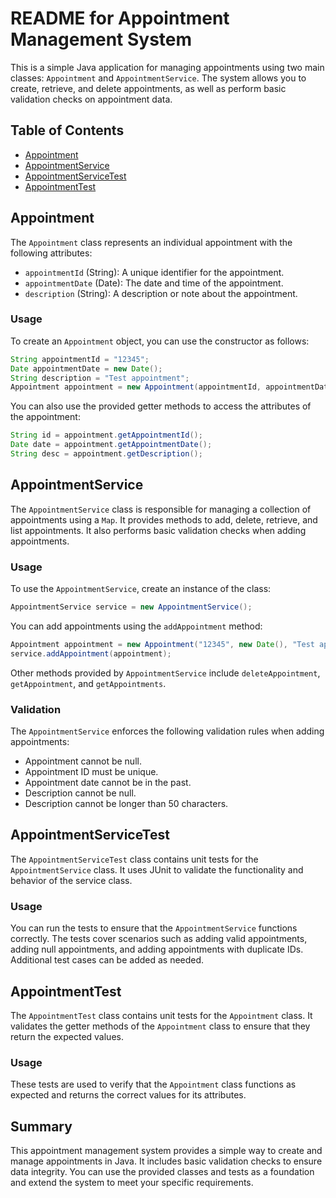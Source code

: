 # README for Appointment Management System

This is a simple Java application for managing appointments using two main classes: `Appointment` and `AppointmentService`. The system allows you to create, retrieve, and delete appointments, as well as perform basic validation checks on appointment data.

## Table of Contents
- [Appointment](#appointment)
- [AppointmentService](#appointmentservice)
- [AppointmentServiceTest](#appointmentservicetest)
- [AppointmentTest](#appointmenttest)

## Appointment
The `Appointment` class represents an individual appointment with the following attributes:

- `appointmentId` (String): A unique identifier for the appointment.
- `appointmentDate` (Date): The date and time of the appointment.
- `description` (String): A description or note about the appointment.

### Usage
To create an `Appointment` object, you can use the constructor as follows:

```java
String appointmentId = "12345";
Date appointmentDate = new Date();
String description = "Test appointment";
Appointment appointment = new Appointment(appointmentId, appointmentDate, description);
```

You can also use the provided getter methods to access the attributes of the appointment:

```java
String id = appointment.getAppointmentId();
Date date = appointment.getAppointmentDate();
String desc = appointment.getDescription();
```

## AppointmentService
The `AppointmentService` class is responsible for managing a collection of appointments using a `Map`. It provides methods to add, delete, retrieve, and list appointments. It also performs basic validation checks when adding appointments.

### Usage
To use the `AppointmentService`, create an instance of the class:

```java
AppointmentService service = new AppointmentService();
```

You can add appointments using the `addAppointment` method:

```java
Appointment appointment = new Appointment("12345", new Date(), "Test appointment");
service.addAppointment(appointment);
```

Other methods provided by `AppointmentService` include `deleteAppointment`, `getAppointment`, and `getAppointments`.

### Validation
The `AppointmentService` enforces the following validation rules when adding appointments:
- Appointment cannot be null.
- Appointment ID must be unique.
- Appointment date cannot be in the past.
- Description cannot be null.
- Description cannot be longer than 50 characters.

## AppointmentServiceTest
The `AppointmentServiceTest` class contains unit tests for the `AppointmentService` class. It uses JUnit to validate the functionality and behavior of the service class.

### Usage
You can run the tests to ensure that the `AppointmentService` functions correctly. The tests cover scenarios such as adding valid appointments, adding null appointments, and adding appointments with duplicate IDs. Additional test cases can be added as needed.

## AppointmentTest
The `AppointmentTest` class contains unit tests for the `Appointment` class. It validates the getter methods of the `Appointment` class to ensure that they return the expected values.

### Usage
These tests are used to verify that the `Appointment` class functions as expected and returns the correct values for its attributes.

## Summary
This appointment management system provides a simple way to create and manage appointments in Java. It includes basic validation checks to ensure data integrity. You can use the provided classes and tests as a foundation and extend the system to meet your specific requirements.
